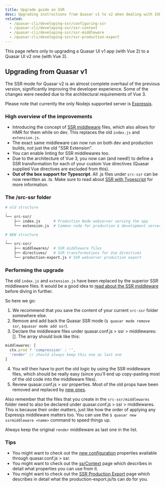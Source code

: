 ```yaml
---
title: Upgrade guide on SSR
desc: Upgrading instructions from Quasar v1 to v2 when dealing with SSR.
related:
  - /quasar-cli/developing-ssr/configuring-ssr
  - /quasar-cli/developing-ssr/ssr-context
  - /quasar-cli/developing-ssr/ssr-middleware
  - /quasar-cli/developing-ssr/ssr-production-export
---
```


This page refers only to upgrading a Quasar UI v1 app (with Vue 2) to a Quasar UI v2 one (with Vue 3).
## Upgrading from Quasar v1

The SSR mode for Quasar v2 is an almost complete overhaul of the previous version, significantly improving the developer experience. Some of the changes were needed due to the architectural requirements of Vue 3.

Please note that currently the only Nodejs supported server is [Expressjs](https://expressjs.com/).

### High overview of the improvements

* Introducing the concept of [SSR middleware](/quasar-cli/developing-ssr/ssr-middleware) files, which also allows for HMR for them while on dev. This replaces the old `index.js` and `extension.js`.
* The exact same middleware can now run on both dev and production builds, not just the old "SSR Extension".
* You can enable linting for SSR middlewares too.
* Due to the architecture of Vue 3, you now can (and need!) to define a SSR transformation for each of your custom Vue directives (Quasar supplied Vue directives are excluded from this).
* **Out of the box support for Typescript**. All .js files under `src-ssr` can be now rewritten as .ts. Make sure to read about [SSR with Typescript](/quasar-cli/developing-ssr/ssr-with-typescript) for more information.

### The /src-ssr folder

```bash
# old structure
.
└── src-ssr/
    ├── index.js      # Production Node webserver serving the app
    └── extension.js  # Common code for production & development server

# NEW structure
.
└── src-ssr/
    ├── middlewares/  # SSR middleware files
    ├── directives/   # SSR transformations for Vue directives
    └── production-export.js # SSR webserver production export
```

### Performing the upgrade

The old `index.js` and `extension.js` have been replaced by the superior SSR middleware files. It would be a good idea to [read about the SSR middleware](/quasar-cli/developing-ssr/ssr-middleware) before diving in further.

So here we go:
1. We recommend that you save the content of your current `src-ssr` folder somewhere else.
2. Remove and add back the Quasar SSR mode (`$ quasar mode remove ssr`, `$quasar mode add ssr`).
3. Declare the middleware files under quasar.conf.js > ssr > middlewares: []. The array should look like this:
  ```js
  middlewares: [
    ctx.prod ? 'compression' : '',
    'render' // should always keep this one as last one
  ]
  ```
4. You will then have to port the old logic by using the SSR middleware files, which should be really easy (since you'll end up copy-pasting most of the old code into the middleware files).
5. Review quasar.conf.js > ssr properties. Most of the old props have been removed and replaced by [new ones](/quasar-cli/developing-ssr/configuring-ssr#quasar-conf-js).

Also remember that the files that you create in the `src-ssr/middlewares` folder need to also be declared under quasar.conf.js > ssr > middlewares. This is because their order matters, just like how the order of applying any Expressjs middleware matters too. You can use the `$ quasar new ssrmiddleware <name>` command to speed things up.

Always keep the original `render` middleware as last one in the list.

### Tips

* You might want to check out the [new configuration](/quasar-cli/developing-ssr/configuring-ssr) properties available through quasar.conf.js > ssr.
* You might want to check out the [ssrContext](/quasar-cli/developing-ssr/ssr-context) page which describes in detail what properties you can use from it.
* You might want to check out the [SSR Production Export](/quasar-cli/developing-ssr/ssr-production-export) page which describes in detail what the production-export.js/ts can do for you.
